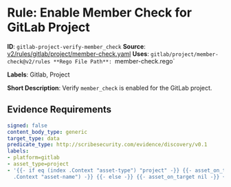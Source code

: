 # Rule: Enable Member Check for GitLab Project

**ID**: `gitlab-project-verify-member_check`
**Source**: [v2/rules/gitlab/project/member-check.yaml](https://github.com/scribe-public/sample-policies/v2/rules/gitlab/project/member-check.yaml)
**Uses**: `gitlab/project/member-check@v2/rules
**Rego File Path**: `member-check.rego`

**Labels**: Gitlab, Project

**Short Description**: Verify `member_check` is enabled for the GitLab project.

## Evidence Requirements

```yaml
signed: false
content_body_type: generic
target_type: data
predicate_type: http://scribesecurity.com/evidence/discovery/v0.1
labels:
- platform=gitlab
- asset_type=project
- '{{- if eq (index .Context "asset-type") "project" -}} {{- asset_on_target (index
  .Context "asset-name") -}} {{- else -}} {{- asset_on_target nil -}} {{- end -}}'
```
